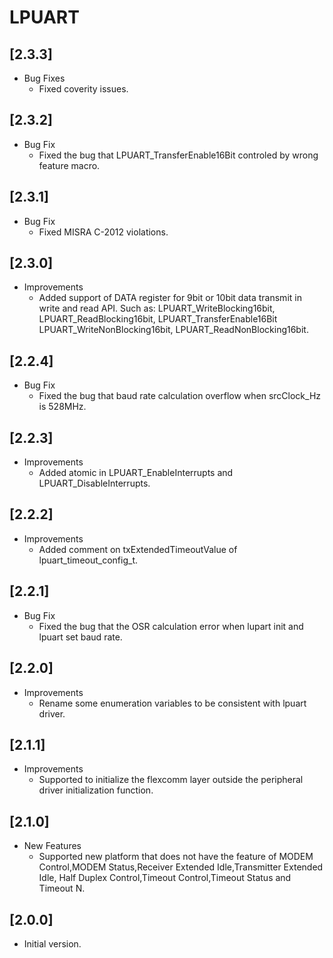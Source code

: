# LPUART

## [2.3.3]

- Bug Fixes
  - Fixed coverity issues.

## [2.3.2]

- Bug Fix
  - Fixed the bug that LPUART_TransferEnable16Bit controled by wrong feature macro.

## [2.3.1]

- Bug Fix
  - Fixed MISRA C-2012 violations.

## [2.3.0]

- Improvements
  - Added support of DATA register for 9bit or 10bit data transmit in write and read API.
    Such as: LPUART_WriteBlocking16bit, LPUART_ReadBlocking16bit, LPUART_TransferEnable16Bit
    LPUART_WriteNonBlocking16bit, LPUART_ReadNonBlocking16bit.

## [2.2.4]

- Bug Fix
  - Fixed the bug that baud rate calculation overflow when srcClock_Hz is 528MHz.

## [2.2.3]

- Improvements
  - Added atomic in LPUART_EnableInterrupts and LPUART_DisableInterrupts.

## [2.2.2]

- Improvements
  - Added comment on txExtendedTimeoutValue of lpuart_timeout_config_t.

## [2.2.1]

- Bug Fix
  - Fixed the bug that the OSR calculation error when lupart init and lpuart set baud rate.

## [2.2.0]

- Improvements
  - Rename some enumeration variables to be consistent with lpuart driver.

## [2.1.1]

- Improvements
  - Supported to initialize the flexcomm layer outside the peripheral driver initialization function.

## [2.1.0]

- New Features
  - Supported new platform that does not have the feature of MODEM Control,MODEM Status,Receiver Extended Idle,Transmitter Extended Idle,
    Half Duplex Control,Timeout Control,Timeout Status and Timeout N.

## [2.0.0]

- Initial version.
